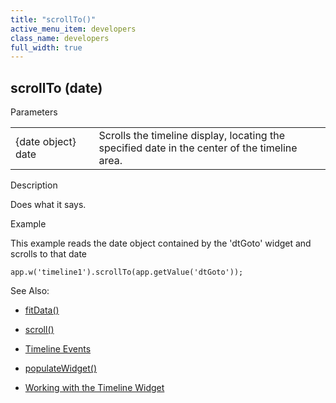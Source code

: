 ```yaml
---
title: "scrollTo()"
active_menu_item: developers
class_name: developers
full_width: true
---
```



## scrollTo (date)

Parameters

<table>
<tr>
<td width="166">
{date object} date

</td>
<td width="1">
</td>
<td width="740">
Scrolls the timeline display, locating the specified date in the center of the timeline area.

</td>
</tr>
</table>

Description

Does what it says.

Example

This example reads the date object contained by the 'dtGoto' widget and scrolls to that date

    app.w('timeline1').scrollTo(app.getValue('dtGoto'));
   

See Also:

 - [fitData()](fitdata.htm)

 - [scroll()](scroll.htm)

 - [Timeline Events](eventstimeline.htm)

 - [populateWidget()](../../widget-data-state-manipulation/populatewidget()/index.htm)

 - [Working with the Timeline Widget](../../../../product-guide/advanced-important-widgets/working-with-the-timeline-widget/index.htm)

